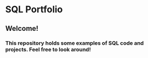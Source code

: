 # SQL Portfolio
## Welcome! 
### This repository holds some examples of SQL code and projects. Feel free to look around! 

